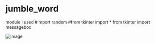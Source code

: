 # jumble_word
module i used 
#import random
#from tkinter import *
from tkinter import messagebox

![image](https://user-images.githubusercontent.com/72144195/123512849-6bb77600-d6a7-11eb-9855-41e2e39affd8.png)
